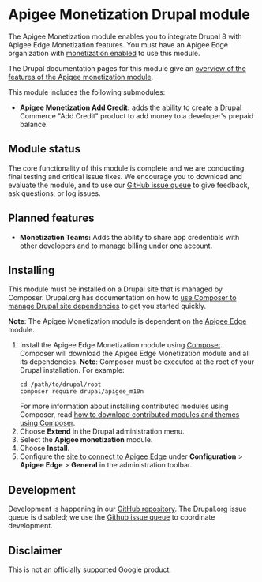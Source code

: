 # Apigee Monetization Drupal module

The Apigee Monetization module enables you to integrate Drupal 8 with Apigee Edge Monetization features. You must have
an Apigee Edge organization with [monetization enabled](https://docs.apigee.com/api-platform/monetization/enabling-monetization-organization)
to use this module.

The Drupal documentation pages for this module give an [overview of the features of the Apigee monetization module](https://www.drupal.org/docs/8/modules/apigee-monetization/understand-how-app-developers-interact-with-apigee-monetization#explore-the-apigee-monetization-features-in-the-developer-portal).

This module includes the following submodules:
* **Apigee Monetization Add Credit:** adds the ability to create a Drupal Commerce "Add Credit" product to add money to 
  a developer's prepaid balance.

## Module status

The core functionality of this module is complete and we are conducting final testing and critical
issue fixes. We encourage you to download and evaluate the module, and to use our 
[GitHub issue queue](https://github.com/apigee/apigee-m10n-drupal/issues) to give feedback, ask questions, 
or log issues.

## Planned features
* **Monetization Teams:** Adds the ability to share app credentials with other developers and to manage billing under one
  account. 

## Installing

This module must be installed on a Drupal site that is managed by Composer.  Drupal.org has documentation on how to
[use Composer to manage Drupal site dependencies](https://www.drupal.org/docs/develop/using-composer/using-composer-to-manage-drupal-site-dependencies) 
to get you started quickly.
  
**Note**: The Apigee Monetization module is dependent on the [Apigee Edge](https://www.drupal.org/project/apigee_edge) module.
  
1. Install the Apigee Edge Monetization module using [Composer](https://getcomposer.org/).
  Composer will download the Apigee Edge Monetization module and all its dependencies.
  **Note**: Composer must be executed at the root of your Drupal installation.
  For example:
   ```
   cd /path/to/drupal/root
   composer require drupal/apigee_m10n
   ```
   For more information about installing contributed modules using Composer, read [how to download contributed modules and themes using Composer](https://www.drupal.org/docs/develop/using-composer/using-composer-to-manage-drupal-site-dependencies#managing-contributed).
2. Choose **Extend** in the Drupal administration menu.
3. Select the **Apigee monetization** module.
4. Choose **Install**.
5. Configure the [site to connect to Apigee Edge](https://www.drupal.org/docs/8/modules/apigee-edge/configure-the-connection-to-apigee-edge) 
   under **Configuration** > **Apigee Edge** > **General** in the administration toolbar.
   

## Development

Development is happening in our [GitHub repository](https://github.com/apigee/apigee-m10n-drupal). The Drupal.org issue queue is disabled; we use the [Github issue queue](https://github.com/apigee/apigee-m10n-drupal/issues) to coordinate development.

## Disclaimer

This is not an officially supported Google product.
